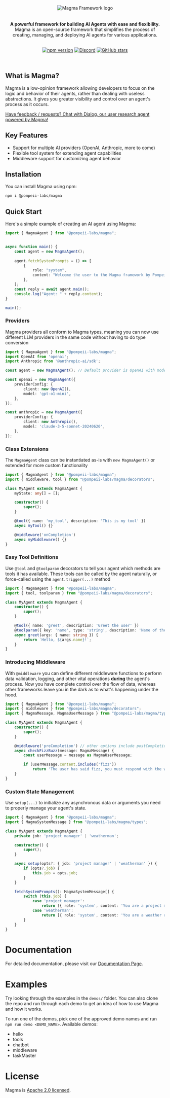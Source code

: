<div align="center">
<img alt="Magma Framework logo" src="https://db.productdialog.com/storage/v1/object/public/images/magma-header.jpg">
</div>

<br/>
<br/>

<div align="center"><strong>A powerful framework for building AI Agents with ease and flexibility.</strong><br> Magma is an open-source framework that simplifies the process of creating, managing, and deploying AI agents for various applications.
<br />
<br />

</div>

<div align="center">

[![npm version](https://img.shields.io/npm/v/@pompeii-labs/magma.svg)](https://www.npmjs.com/package/@pompeii-labs/magma)
[![Discord](https://img.shields.io/discord/1285279452661551145?color=7289da&label=Discord&logo=discord&logoColor=ffffff)](https://discord.gg/NShaQZmhpr)
[![GitHub stars](https://img.shields.io/github/stars/pompeii-labs/Magma?style=social)](https://github.com/pompeii-labs/Magma)

</div>

<br/>

## What is Magma?

Magma is a low-opinion framework allowing developers to focus on the logic and behavior of their agents, rather than dealing with useless abstractions. It gives you greater visibility and control over an agent's process as it occurs.

[Have feedback / requests? Chat with Dialog, our user research agent powered by Magma!](https://chat.productdialog.com/ac94ab36-c5bb-4b54-a195-2b6b2499dcff)

## Key Features

- Support for multiple AI providers (OpenAI, Anthropic, more to come)
- Flexible tool system for extending agent capabilities
- Middleware support for customizing agent behavior

## Installation

You can install Magma using npm:
```bash
npm i @pompeii-labs/magma
```

## Quick Start

Here's a simple example of creating an AI agent using Magma:

```ts
import { MagmaAgent } from "@pompeii-labs/magma";


async function main() {
    const agent = new MagmaAgent();
    
    agent.fetchSystemPrompts = () => [
        {
            role: "system",
            content: "Welcome the user to the Magma framework by Pompeii Labs",
        },
    ];
    const reply = await agent.main();
    console.log("Agent: " + reply.content);
}

main();
```

### Providers

Magma providers all conform to Magma types, meaning you can now use different LLM providers in the same code without having to do type conversion

```ts
import { MagmaAgent } from "@pompeii-labs/magma";
import OpenAI from 'openai';
import Anthropic from '@anthropic-ai/sdk';

const agent = new MagmaAgent(); // Default provider is OpenAI with model gpt-4o

const openai = new MagmaAgent({
    providerConfig: {
        client: new OpenAI(),
        model: 'gpt-o1-mini',
    },
});

const anthropic = new MagmaAgent({
    providerConfig: {
        client: new Anthropic(),
        model: 'claude-3-5-sonnet-20240620',
    },
});
```

### Class Extensions

The `MagmaAgent` class can be instantiated as-is with `new MagmaAgent()` or extended for more custom functionality

```ts
import { MagmaAgent } from "@pompeii-labs/magma";
import { middleware, tool } from "@pompeii-labs/magma/decorators";

class MyAgent extends MagmaAgent {
    myState: any[] = [];

    constructor() {
        super();
    }

    @tool({ name: 'my_tool', description: 'This is my tool' })
    async myTool() {}

    @middleware('onCompletion')
    async myMiddleware() {}
}
```

### Easy Tool Definitions

Use `@tool` and `@toolparam` decorators to tell your agent which methods are tools it has available. These tools can be called by the agent naturally, or force-called using the `agent.trigger(...)` method

```ts
import { MagmaAgent } from "@pompeii-labs/magma";
import { tool, toolparam } from "@pompeii-labs/magma/decorators";

class MyAgent extends MagmaAgent {
    constructor() {
        super();
    }

    @tool({ name: 'greet', description: 'Greet the user' })
    @toolparam({ key: 'name', type: 'string', description: 'Name of the user', required: true })
    async greet(args: { name: string }) {
        return `Hello, ${args.name}!`;
    }
}
```

### Introducing Middleware

With `@middleware` you can define different middleware functions to perform data validation, logging, and other vital operations **during** the agent's process. Now you have complete control over the flow of data, whereas other frameworks leave you in the dark as to what's happening under the hood.

```ts
import { MagmaAgent } from "@pompeii-labs/magma";
import { middleware } from "@pompeii-labs/magma/decorators";
import { MagmaMessage, MagmaUserMessage } from "@pompeii-labs/magma/types";

class MyAgent extends MagmaAgent {
    constructor() {
        super();
    }

    @middleware('preCompletion') // other options include postCompletion, preToolExecution, postToolExecution
    async checkFizzBuzz(message: MagmaMessage) {
        const userMessage = message as MagmaUserMessage;

        if (userMessage.content.includes('fizz'))
            return 'The user has said fizz, you must respond with the word buzz';
    }
}
```

### Custom State Management

Use `setup(...)` to initialize any asynchronous data or arguments you need to properly manage your agent's state.

```ts
import { MagmaAgent } from "@pompeii-labs/magma";
import { MagmaSystemMessage } from "@pompeii-labs/magma/types";

class MyAgent extends MagmaAgent {
    private job: 'project manager' | 'weatherman';

    constructor() {
        super();
    }

    async setup(opts?: { job: 'project manager' | 'weatherman' }) {
        if (opts?.job) {
            this.job = opts.job;
        }
    }

    fetchSystemPrompts(): MagmaSystemMessage[] {
        switch (this.job) {
            case 'project manager':
                return [{ role: 'system', content: 'You are a project manager. Keep the team on track' }];
            case 'weatherman':
                return [{ role: 'system', content: 'You are a weather reporter, keep the user up to date on the locations they care about' }];
        }
    }
}
```

# Documentation

For detailed documentation, please visit our [Documentation Page](https://magma.pompeiilabs.com/).

# Examples

Try looking through the examples in the `demos/` folder. You can also clone the repo and run through each demo to get an idea of how to use Magma and how it works.

To run one of the demos, pick one of the approved demo names and run `npm run demo <DEMO_NAME>`.
Available demos:
- hello
- tools
- chatbot
- middleware
- taskMaster

# License

Magma is [Apache 2.0 licensed](LICENSE).
